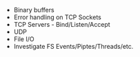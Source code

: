  * Binary buffers
 * Error handling on TCP Sockets
 * TCP Servers - Bind/Listen/Accept
 * UDP
 * File I/O
 * Investigate FS Events/Piptes/Threads/etc.
